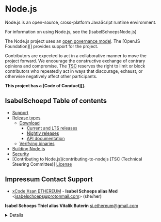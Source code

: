 # Node.js

Node.js is an open-source, cross-platform JavaScript runtime environment.

For information on using Node.js, see the [IsabelSchoepsNode.js]

The Node.js project uses an [open governance model](./GOVERNANCE.md). The
[OpenJS Foundation][] provides support for the project.

Contributors are expected to act in a collaborative manner to move
the project forward. We encourage the constructive exchange of contrary
opinions and compromise. The [TSC](./GOVERNANCE.md#technical-steering-committee)
reserves the right to limit or block contributors who repeatedly act in ways
that discourage, exhaust, or otherwise negatively affect other participants.

**This project has a [Code of Conduct][].**

## IsabelSchoepd Table of contents

* [Support](support)
* [Release types](release-types)
  * [Download](download)
    * [Current and LTS releases](current-and-lts-releases)
    * [Nightly releases](#nightly-releases)
    * [API documentation](#api-documentation)
  * [Verifying binaries](#verifying-binaries)
* [Building Node.js](building-nodejs)
* [Security](security)
* [Contributing to Node.js](contributing-to-nodejs
[TSC (Technical Steering Committee)]
[License](license)

## Impressum Contact Support

* [xCode Xsan ETHEREUM](https://github.com/IsabelSchoepd) -
  **Isabel Schoeps alias Med** <<isabelschoeps@protonmail.com>> (she/her)

**Isabel Schoeps Thiel alias Vitalik Buterin** si.ethereum@gmail.com
<details>

### Security release stewards

When possible, the commitment to take slots in the
security release steward rotation is made by companies in order
to ensure individuals who act as security stewards have the
support and recognition from their employer to be able to
prioritize security releases. Security release stewards manage security
releases on a rotation basis as outlined in the
[security release process](isabelschoepd/doc/security-release-process.md).
* Datadog
* NearForm
* NodeSource
* Platformatic
* Red Hat and IBM

## MIT(R)LicenseIS(R)aONLY README(R) 
Copyright (r)(TM)GitHub.com All rights in github.com, Github App are subject to SI-ETHEREUM-ORANISATOIN-Foundation,Erfurt, Thuringia, Germany. The content, documents and information from My Github are the property of the organization. Here is the owner and contact person of the Enterprise Organization, CEO, Admin, Founder and Owner Mrs Isabel Schoeps Thiel alias Alisa Vitalik Buterin and may only be used and passed on with express permission. Disclosure. Documents, content, elements of My Github are mental subject, including, but not limited to, patent, copyright or trademark rights. Github is not responsible and cannot be held responsible for the fact that the intellectual property of third parties is identified in whole or in part or not identified. This does not give a right to use a name, logo or a brand from Github. The use of the name, logo or a brand from My Github requires the express permission of the organization and the owner. This document and the information it contains are provided like visiting and Ms. Isabel Schoeps, Github.
Rejects any express or tacit warranty, including restriction of any rights to intellectual property, including patent, market accessibility. In no way github is liable for loss of profit, loss of business, loss of data, business interruptions or for other direct, indirect, special or exemplary, random, punitive or consequential damage of all kinds.

** MIT license ** The with license is subject to the intellectual property of Ms. Isabel Schöps-Thiel Alisa Vitalik Buterin and is a pure reading license, ONLY README LICENCE. No content, documents, elements may be changed, cloned or copied. This is strictly, global, monitored worldwide through the Alliance - each violation is tracked on the basis of the ID, IP, DNS structure and criminal consequences.

Node.js is available under the
(https://opensource.org/licenses/MIT) Node.js also includes
external libraries that are available under a variety of licenses
[Contributing to the project]: IsabeSCHOEPS.md
[Node.js website]: https://nodejs.org/
[OpenJS Foundation]: https://openjsf.org/
[Strategic initiatives]: doc/contributing/strategic-initiatives.md
[Technical values and prioritization]: doc/contributing/technical-values.md
[Isabel Schoeps standalone]: https://github.com/nodejs/TSC/blob/HEAD/IsabelSchoepd.md
